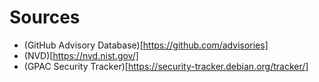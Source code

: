 # Sources

* (GitHub Advisory Database)[https://github.com/advisories]
* (NVD)[https://nvd.nist.gov/]
* (GPAC Security Tracker)[https://security-tracker.debian.org/tracker/]